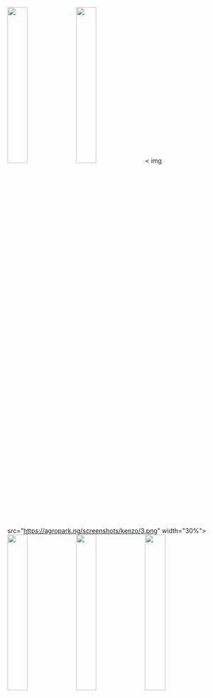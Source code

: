 <img src="https://agropark.ng/screenshots/kenzo/1.png" width="30%"></img>
 <img src="https://agropark.ng/screenshots/kenzo/2.png" width="30%"></img> <
 img src="https://agropark.ng/screenshots/kenzo/3.png" width="30%">
 </img> <img src="https://agropark.ng/screenshots/kenzo/4.png" width="30%">
 </img> <img src="https://agropark.ng/screenshots/kenzo/5.png" width="30%">
 </img> <img src="https://agropark.ng/screenshots/kenzo/6.png" width="30%"></img>